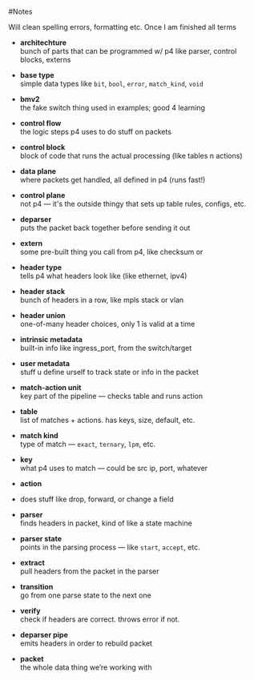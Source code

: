#Notes

Will clean spelling errors, formatting etc. Once I am  finished all terms

- **architechture**  
  bunch of parts that can be programmed w/ p4 like parser, control blocks, externs

- **base type**  
  simple data types like `bit`, `bool`, `error`, `match_kind`, `void`

- **bmv2**  
  the fake switch thing used in examples; good 4 learning


  

- **control flow**  
  the logic steps p4 uses to do stuff on packets

- **control block**  
  block of code that runs the actual processing (like tables n actions)

- **data plane**  
  where packets get handled, all defined in p4 (runs fast!)

- **control plane**  
  not p4 — it's the outside thingy that sets up table rules, configs, etc.




- **deparser**  
  puts the packet back together before sending it out

- **extern**  
  some pre-built thing you call from p4, like checksum or 

- **header type**  
  tells p4 what headers look like (like ethernet, ipv4)

- **header stack**  
  bunch of headers in a row, like mpls stack or vlan

- **header union**  
  one-of-many header choices, only 1 is valid at a time

- **intrinsic metadata**  
  built-in info like ingress_port, from the switch/target

- **user metadata**  
  stuff u define urself to track state or info in the packet

- **match-action unit**  
  key part of the pipeline — checks table and runs action

- **table**  
  list of matches + actions. has keys, size, default, etc.

- **match kind**  
  type of match — `exact`, `ternary`, `lpm`, etc.


  

- **key**  
  what p4 uses to match — could be src ip, port, whatever

- **action**

- 
  does stuff like drop, forward, or change a field

- **parser**  
  finds headers in packet, kind of like a state machine

- **parser state**  
  points in the parsing process — like `start`, `accept`, etc.

- **extract**  
  pull headers from the packet in the parser

- **transition**  
  go from one parse state to the next one

- **verify**  
  check if headers are correct. throws error if not.

- **deparser pipe**  
  emits headers in order to rebuild packet

- **packet**  
  the whole data thing we’re working with


